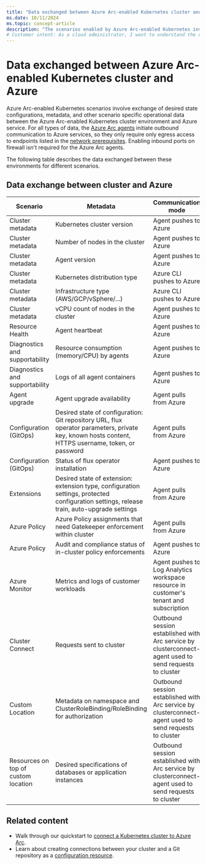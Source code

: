 ```yaml
---
title: "Data exchanged between Azure Arc-enabled Kubernetes cluster and Azure"
ms.date: 10/11/2024
ms.topic: concept-article
description: "The scenarios enabled by Azure Arc-enabled Kubernetes involve exchange of desired state configurations, metadata, and other scenario specific operational data."
# Customer intent: As a cloud administrator, I want to understand the data exchange between Azure Arc-enabled Kubernetes clusters and Azure, so that I can effectively monitor, manage, and optimize the infrastructure and configurations in my hybrid cloud environment.
---
```


# Data exchanged between Azure Arc-enabled Kubernetes cluster and Azure

Azure Arc-enabled Kubernetes scenarios involve exchange of desired state configurations, metadata, and other scenario specific operational data between the Azure Arc-enabled Kubernetes cluster environment and Azure service. For all types of data, the [Azure Arc agents](conceptual-agent-overview.md) initiate outbound communication to Azure services, so they only require only egress access to endpoints listed in the [network prerequisites](network-requirements.md). Enabling inbound ports on firewall isn't required for the Azure Arc agents.

The following table describes the data exchanged between these environments for different scenarios.

## Data exchange between cluster and Azure

| Scenario | Metadata | Communication mode |
| --------- | -------- | ------------------ |
| Cluster metadata | Kubernetes cluster version | Agent pushes to Azure |
| Cluster metadata | Number of nodes in the cluster | Agent pushes to Azure |
| Cluster metadata | Agent version | Agent pushes to Azure |
| Cluster metadata | Kubernetes distribution type | Azure CLI pushes to Azure |
| Cluster metadata | Infrastructure type (AWS/GCP/vSphere/...) | Azure CLI pushes to Azure |
| Cluster metadata | vCPU count of nodes in the cluster | Agent pushes to Azure |
| Resource Health | Agent heartbeat | Agent pushes to Azure |
| Diagnostics and supportability | Resource consumption (memory/CPU) by agents | Agent pushes to Azure |
| Diagnostics and supportability | Logs of all agent containers | Agent pushes to Azure |
| Agent upgrade | Agent upgrade availability | Agent pulls from Azure |
| Configuration (GitOps) | Desired state of configuration: Git repository URL, flux operator parameters, private key, known hosts content, HTTPS username, token, or password | Agent pulls from Azure |
| Configuration (GitOps) | Status of flux operator installation | Agent pushes to Azure |
| Extensions | Desired state of extension: extension type, configuration settings, protected configuration settings, release train, auto-upgrade settings | Agent pulls from Azure |
| Azure Policy | Azure Policy assignments that need Gatekeeper enforcement within cluster | Agent pulls from Azure |
| Azure Policy | Audit and compliance status of in-cluster policy enforcements | Agent pushes to Azure |
| Azure Monitor | Metrics and logs of customer workloads | Agent pushes to Log Analytics workspace resource in customer's tenant and subscription |
| Cluster Connect | Requests sent to cluster | Outbound session established with Arc service by clusterconnect-agent used to send requests to cluster |
| Custom Location | Metadata on namespace and ClusterRoleBinding/RoleBinding for authorization | Outbound session established with Arc service by clusterconnect-agent used to send requests to cluster |
| Resources on top of custom location | Desired specifications of databases or application instances | Outbound session established with Arc service by clusterconnect-agent used to send requests to cluster |

## Related content

* Walk through our quickstart to [connect a Kubernetes cluster to Azure Arc](./quickstart-connect-cluster.md).
* Learn about creating connections between your cluster and a Git repository as a [configuration resource](./conceptual-gitops-flux2.md).
